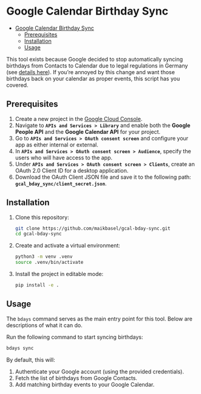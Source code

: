 # Google Calendar Birthday Sync

<!-- TOC -->
* [Google Calendar Birthday Sync](#google-calendar-birthday-sync)
  * [Prerequisites](#prerequisites)
  * [Installation](#installation)
  * [Usage](#usage)
<!-- TOC -->

This tool exists because Google decided to stop automatically syncing birthdays from Contacts to Calendar due to legal
regulations in Germany
(see [details here](https://support.google.com/calendar/answer/13748346?hl=en&sjid=2163152615913692385-EU)). If you’re
annoyed by this change and want those birthdays back on your calendar as proper events, this script has you covered.

## Prerequisites

1. Create a new project in the [Google Cloud Console](https://console.cloud.google.com/).
2. Navigate to **`APIs and Services > Library`** and enable both the **Google People API** and the
   **Google Calendar API** for your project.
3. Go to **`APIs and Services > OAuth consent screen`** and configure your app as either internal or external.
4. In **`APIs and Services > OAuth consent screen > Audience`**, specify the users who will have access to the app.
5. Under **`APIs and Services > OAuth consent screen > Clients`**, create an OAuth 2.0 Client ID for a desktop
   application.
6. Download the OAuth Client JSON file and save it to the following path: **`gcal_bday_sync/client_secret.json`**.

## Installation

1. Clone this repository:
   ```bash
   git clone https://github.com/maikbasel/gcal-bday-sync.git
   cd gcal-bday-sync
   ```

2. Create and activate a virtual environment:
   ```bash
   python3 -m venv .venv
   source .venv/bin/activate
   ```

3. Install the project in editable mode:
   ```bash
   pip install -e .
   ```

## Usage

The `bdays` command serves as the main entry point for this tool. Below are descriptions of what it can do.

Run the following command to start syncing birthdays:

```bash
bdays sync
```

By default, this will:

1. Authenticate your Google account (using the provided credentials).
2. Fetch the list of birthdays from Google Contacts.
3. Add matching birthday events to your Google Calendar.
